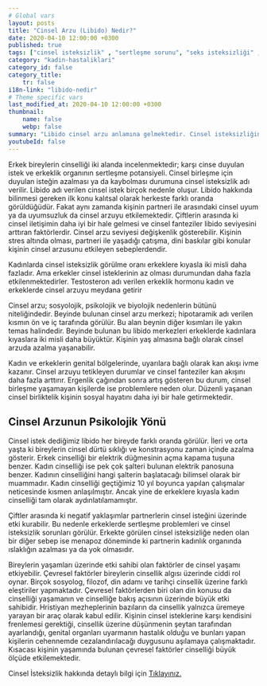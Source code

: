 ```yaml
---
# Global vars
layout: posts
title: "Cinsel Arzu (Libido) Nedir?"
date: 2020-04-10 12:00:00 +0300
published: true
tags: ["cinsel isteksizlik" , "sertleşme sorunu", "seks isteksizliği" , "az libido" , "düşük libido", "cinsel isteksizlik sebebi" , "cinsel isteksizlik nedeni" , "cinsel isteksizlik tedavi" , "iktidarsızlık" , "cinsel isteksizlik ilaç" , "cinsel isteksizlik hormon" , "erkek cinsel isteksizliği" , "kadın cinsel isteksizlik" , "cinsel isteksizlik çözüm" , "cinsel isteksizlik sorun" , "cinsel isteksizlik nedir" , "cinsel isteksizlik nasıl giderilir" , "cinsel isteksizlik niye olur"]
category: "kadin-hastaliklari"
category_id: false
category_title:
    tr: false
i18n-link: "libido-nedir"
# Theme specific vars
last_modified_at: 2020-04-10 12:00:00 +0300
thumbnail:
    name: false
    webp: false
summary: "Libido cinsel arzu anlamına gelmektedir. Cinsel isteksizliğin birçok nedeni vardır. Genelde partnerler beraber muayene edilmelidir. Tedavi sebebe yöneliktir. Makalemizde cinsel isteksizlik detaylıca anlatılmaktadır."
youtubeId: false
---
```






Erkek bireylerin cinselliği iki alanda incelenmektedir; karşı cinse duyulan istek ve erkeklik organının sertleşme potansiyeli. Cinsel birleşme için duyulan isteğin azalması ya da kaybolması durumuna cinsel isteksizlik adı verilir. Libido adı verilen cinsel istek birçok nedenle oluşur. Libido hakkında bilinmesi gereken ilk konu kalıtsal olarak herkeste farklı oranda görüldüğüdür. Fakat aynı zamanda kişinin partneri ile arasındaki cinsel uyum ya da uyumsuzluk da cinsel arzuyu etkilemektedir. Çiftlerin arasında ki cinsel iletişimin daha iyi bir hale gelmesi ve cinsel fanteziler libido seviyesini arttıran faktörlerdir. Cinsel arzu seviyesi değişkenlik gösterebilir. Kişinin stres altında olması, partneri ile yaşadığı çatışma, dini baskılar gibi konular kişinin cinsel arzusunu etkileyen sebeplerdendir.

Kadınlarda cinsel isteksizlik görülme oranı erkeklere kıyasla iki misli daha fazladır. Ama erkekler cinsel isteklerinin az olması durumundan daha fazla etkilenmektedirler. Testosteron adı verilen erkeklik hormonu kadın ve erkeklerde cinsel arzuyu meydana getirir

Cinsel arzu; sosyolojik, psikolojik ve biyolojik nedenlerin bütünü niteliğindedir. Beyinde bulunan cinsel arzu merkezi; hipotaramik adı verilen kısmın ön ve iç tarafında görülür. Bu alan beynin diğer kısımları ile yakın temas halindedir. Beyinde bulunan bu libido merkezleri erkeklerde kadınlara kıyaslara iki misli daha büyüktür. Kişinin yaş almasına bağlı olarak cinsel arzuda azalma yaşanabilir.

Kadın ve erkeklerin genital bölgelerinde, uyarılara bağlı olarak kan akışı ivme kazanır. Cinsel arzuyu tetikleyen durumlar ve cinsel fanteziler kan akışını daha fazla arttırır. Ergenlik çağından sonra artış gösteren bu durum, cinsel birleşme yaşamayan kişilerde ise problemlere neden olur. Düzenli yaşanan cinsel birliktelik kişinin sosyal hayatını daha iyi bir hale getirmektedir.

## Cinsel Arzunun Psikolojik Yönü

Cinsel istek dediğimiz libido her bireyde farklı oranda görülür. İleri ve orta yaşta ki bireylerin cinsel dürtü sıklığı ve konstrasyonu zaman içinde azalma gösterir. Erkek cinselliği bir elektrik düğmesinin açma kapama tuşuna benzer. Kadın cinselliği ise pek çok şalteri bulunan elektrik panosuna benzer. Kadının cinselliğini hangi şalterin başlatacağı bilimsel olarak bir muammadır. Kadın cinselliği geçtiğimiz 10 yıl boyunca yapılan çalışmalar neticesinde kısmen anlaşılmıştır. Ancak yine de erkeklere kıyasla kadın cinselliği tam olarak aydınlatılamamıştır.

Çiftler arasında ki negatif yaklaşımlar partnerlerin cinsel isteğini üzerinde etki kurabilir. Bu nedenle erkeklerde sertleşme problemleri ve cinsel isteksizlik sorunları görülür. Erkekte görülen cinsel isteksizliğe neden olan bir diğer sebep ise menapoz döneminde ki partnerin kadınlık organında ıslaklığın azalması ya da yok olmasıdır.

Bireylerin yaşamları üzerinde etki sahibi olan faktörler de cinsel yaşamı etkiyebilir. Çevresel faktörler bireylerin cinsellik algısı üzerinde ciddi rol oynar. Birçok sosyolog, filozof, din adamı ve tarihçi cinsellik üzerine farklı eleştiriler yapmaktadır. Çevresel faktörlerden biri olan din konusu da cinselliği yaşamanın ve cinselliğe bakış açısının üzerinde büyük etki sahibidir. Hristiyan mezheplerinin bazıların da cinsellik yalnızca üremeye yarayan bir araç olarak kabul edilir. Kişinin cinsel isteklerine karşı kendisini frenlemesi gerektiği, cinsellik üzerine düşünmenin şeytan tarafından ayarlandığı, genital organları uyarmanın hastalık olduğu ve bunları yapan kişilerin cehennemde cezalandırılacağı duygusunu aşılamaya çalışmaktadır. Kısacası kişinin yaşamında bulunan çevresel faktörler cinselliği büyük ölçüde etkilemektedir.


Cinsel İsteksizlik hakkında detaylı bilgi için [Tıklayınız.](https://www.onoluroloji.com/cinsel-isteksizlik)
